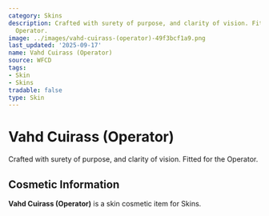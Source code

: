 ```yaml
---
category: Skins
description: Crafted with surety of purpose, and clarity of vision. Fitted for the
  Operator.
image: ../images/vahd-cuirass-(operator)-49f3bcf1a9.png
last_updated: '2025-09-17'
name: Vahd Cuirass (Operator)
source: WFCD
tags:
- Skin
- Skins
tradable: false
type: Skin
---
```


# Vahd Cuirass (Operator)

Crafted with surety of purpose, and clarity of vision. Fitted for the Operator.

## Cosmetic Information

**Vahd Cuirass (Operator)** is a skin cosmetic item for Skins.

